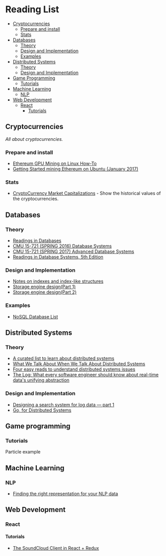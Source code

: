 # Reading List

- [Cryptocurrencies](#cryptocurrencies)
  - [Prepare and install](#prepare-and-install)
  - [Stats](#stats)
- [Databases](#databases)
  - [Theory](#databases_theory)
  - [Design and Implementation](#databases_design_impl)
  - [Examples](#databases_examples)
- [Distributed Systems](#distributed-systems)
  - [Theory](#ds_theory)
  - [Design and Implementation](#ds_design_impl)
- [Game Programming](#game-programming)
  - [Tutorials](#game_prog_tutorials)
- [Machine Learning](#machine-learning)
  - [NLP](#nlp)
- [Web Development](#web-development)
  - [React](#react)
    - [Tutorials](#react_tutorials)

## Cryptocurrencies

*All about cryptocurrencies.*

### Prepare and install
  * [Ethereum GPU Mining on Linux How-To](https://www.meebey.net/posts/ethereum_gpu_mining_on_linux_howto/)
  * [Getting Started mining Ethereum on Ubuntu (January 2017)](https://medium.com/@oconnorct1/getting-started-mining-ethereum-on-ubuntu-january-2017-148c53f8793b)
  
### Stats
  * [CryptoCurrency Market Capitalizations](https://coinmarketcap.com) - Show the historical values of the cryptocurrencies.

## Databases

<a name="databases_theory"></a>
### Theory
* [Readings in Databases](https://github.com/rxin/db-readings)
* [CMU 15-721 (SPRING 2016) Database Systems](http://15721.courses.cs.cmu.edu/spring2016/)
* [CMU 15-721 (SPRING 2017) Advanced Database Systems](http://15721.courses.cs.cmu.edu/spring2017/)
* [Readings in Database Systems, 5th Edition](http://www.redbook.io/index.html)

<a name="databases_design_impl"></a>
### Design and Implementation
* [Notes on indexes and index-like structures](http://www.dbms2.com/2015/04/16/notes-on-indexes-and-index-like-structures/)
* [Storage engine design(Part 1)](http://akumuli.org/akumuli/2017/04/29/nbplustree/)
* [Storage engine design(Part 2)](http://akumuli.org/akumuli/2017/08/01/storage-engine-design2/)

<a name="databases_examples"></a>
### Examples
* [NoSQL Database List](https://nosql.zeef.com/stefan.edlich)

## Distributed Systems

<a name="ds_theory"></a>
### Theory
* [A curated list to learn about distributed systems](https://github.com/theanalyst/awesome-distributed-systems)
* [What We Talk About When We Talk About Distributed Systems](http://videlalvaro.github.io/2015/12/learning-about-distributed-systems.html)
* [Four easy reads to understand distributed systems issues](https://blog.separateconcerns.com/2015-07-07-four-easy-reads-distsys.html)
* [The Log: What every software engineer should know about real-time data's unifying abstraction](https://engineering.linkedin.com/distributed-systems/log-what-every-software-engineer-should-know-about-real-time-datas-unifying)

<a name="ds_design_impl"></a>
### Design and Implementation
* [Designing a search system for log data — part 1](http://www.philipotoole.com/designing-a-search-system-for-log-data-part-i/)
* [Go, for Distributed Systems](https://talks.golang.org/2013/distsys.slide#1)

## Game programming

<a name="game_prog_tutorials"></a>
### Tutorials
Particle example

## Machine Learning

### NLP
  * [Finding the right representation for your NLP data](https://tryolabs.com/blog/2017/08/10/finding-the-right-representation-for-your-nlp-data/)
  
## Web Development

### React

<a name="react_tutorials"></a>
#### Tutorials
  * [The SoundCloud Client in React + Redux](https://www.robinwieruch.de/the-soundcloud-client-in-react-redux/)
 
